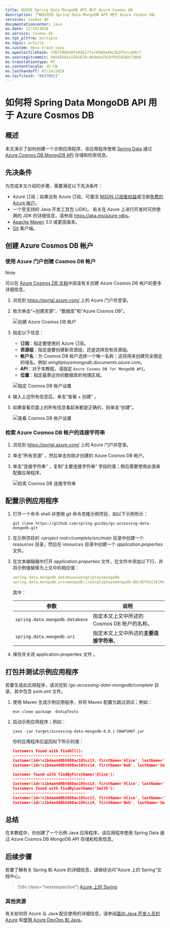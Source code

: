 ```yaml
---
title: 如何将 Spring Data MongoDB API 用于 Azure Cosmos DB
description: 了解如何将 Spring Data MongoDB API 用于 Azure Cosmos DB。
services: cosmos-db
documentationcenter: java
ms.date: 12/19/2018
ms.service: cosmos-db
ms.tgt_pltfrm: multiple
ms.topic: article
ms.custom: devx-track-java
ms.openlocfilehash: f3b7f08bd8fe0db177ac9989e49c5b3f5cca69c7
ms.sourcegitcommit: 44016b81a15b1625c464e6a7b2bfb55938df20b6
ms.translationtype: HT
ms.contentlocale: zh-CN
ms.lasthandoff: 07/14/2020
ms.locfileid: "86378811"
---
```

# <a name="how-to-use-spring-data-mongodb-api-with-azure-cosmos-db"></a>如何将 Spring Data MongoDB API 用于 Azure Cosmos DB

## <a name="overview"></a>概述

本文演示了如何创建一个示例应用程序，该应用程序使用 [Spring Data] 通过 [Azure Cosmos DB MongoDB API](/azure/cosmos-db/mongodb-introduction) 存储和检索信息。

## <a name="prerequisites"></a>先决条件

为完成本文介绍的步骤，需要满足以下先决条件：

* Azure 订阅；如果没有 Azure 订阅，可激活 [MSDN 订阅者权益]或注册[免费的 Azure 帐户]。
* 一个受支持的 Java 开发工具包 (JDK)。 有关在 Azure 上进行开发时可供使用的 JDK 的详细信息，请参阅 <https://aka.ms/azure-jdks>。
* [Apache Maven](http://maven.apache.org/) 3.0 或更高版本。
* [Git](https://git-scm.com/downloads) 客户端。

## <a name="create-an-azure-cosmos-db-account"></a>创建 Azure Cosmos DB 帐户

### <a name="create-a-cosmos-db-account-using-the-azure-portal"></a>使用 Azure 门户创建 Cosmos DB 帐户

> [!NOTE]
> 
> 可以在 [Azure Cosmos DB 文档](/azure/cosmos-db/)中阅读有关创建 Azure Cosmos DB 帐户的更多详细信息。

1. 浏览到 <https://portal.azure.com/> 上的 Azure 门户并登录。

1. 依次单击“+创建资源”、“数据库”和“Azure Cosmos DB”。   

   ![创建 Azure Cosmos DB 帐户][COSMOSDB01]

1. 指定以下信息：

   - **订阅**：指定要使用的 Azure 订阅。
   - **资源组**：指定是要创建新资源组，还是选择现有资源组。
   - **帐户名**：为 Cosmos DB 帐户选择一个唯一名称；这将用来创建完全限定的域名，例如 *wingtiptoysmongodb.documents.azure.com*。
   - **API**：对于本教程，请指定 `Azure Cosmos DB for MongoDB API`。
   - **位置**：指定最靠近你的数据库的地理区域。

   ![指定 Cosmos DB 帐户设置][COSMOSDB02]
   
1. 输入上述所有信息后，单击“查看 + 创建”  。

1. 如果查看页面上的所有信息看起来都是正确的，则单击“创建”。 

   ![查看 Cosmos DB 帐户设置][COSMOSDB03]

### <a name="retrieve-the-connection-string-for-your-azure-cosmos-db-account"></a>检索 Azure Cosmos DB 帐户的连接字符串

1. 浏览到 <https://portal.azure.com/> 上的 Azure 门户并登录。

1. 单击“所有资源”  ，然后单击你刚才创建的 Azure Cosmos DB 帐户。

1. 单击“连接字符串”  ，复制“主要连接字符串”  字段的值；稍后需要使用此值来配置应用程序。

   ![检索 Cosmos DB 连接字符串][COSMOSDB06]

## <a name="configure-the-sample-application"></a>配置示例应用程序

1. 打开一个命令 shell 并使用 git 命令克隆示例项目，如以下示例所示：

   ```shell
   git clone https://github.com/spring-guides/gs-accessing-data-mongodb.git
   ```

1. 在示例项目的 *&lt;project root&gt;/complete/src/main* 目录中创建一个 *resources* 目录，然后在 *resources* 目录中创建一个 *application.properties* 文件。

1. 在文本编辑器中打开 *application.properties* 文件，在文件中添加以下行，并将示例值替换为上文中的相应值：

   ```yaml
   spring.data.mongodb.database=wingtiptoysmongodb
   spring.data.mongodb.uri=mongodb://wingtiptoysmongodb:AbCdEfGhIjKlMnOpQrStUvWxYz==@wingtiptoysmongodb.documents.azure.com:10255/?ssl=true&replicaSet=globaldb
   ```
   其中：

   | 参数 | 说明 |
   |---|---|
   | `spring.data.mongodb.database` | 指定本文上文中所述的 Cosmos DB 帐户的名称。 |
   | `spring.data.mongodb.uri` | 指定本文上文中所述的**主要连接字符串**。 |

1. 保存并关闭 application.properties 文件  。

## <a name="package-and-test-the-sample-application"></a>打包并测试示例应用程序

若要生成此应用程序，请浏览到 */gs-accessing-data-mongodb/complete* 目录，其中包含 pom.xml 文件。

1. 使用 Maven 生成示例应用程序，并将 Maven 配置为跳过测试；例如：

   ```shell
   mvn clean package -DskipTests
   ```

1. 启动示例应用程序；例如：

   ```shell
   java -jar target/accessing-data-mongodb-0.0.1-SNAPSHOT.jar
   ```
    
   你的应用程序应返回如下所示的值：

   ```json
   Customers found with findAll():
   -------------------------------
   Customer[id=5c1b4ae4d0b5080ac105cc13, firstName='Alice', lastName='Smith']
   Customer[id=5c1b4ae4d0b5080ac105cc14, firstName='Bob', lastName='Smith']
   
   Customer found with findByFirstName('Alice'):
   --------------------------------
   Customer[id=5c1b4ae4d0b5080ac105cc13, firstName='Alice', lastName='Smith']
   Customers found with findByLastName('Smith'):
   --------------------------------
   Customer[id=5c1b4ae4d0b5080ac105cc13, firstName='Alice', lastName='Smith']
   Customer[id=5c1b4ae4d0b5080ac105cc14, firstName='Bob', lastName='Smith']
   ```

## <a name="summary"></a>总结

在本教程中，你创建了一个示例 Java 应用程序，该应用程序使用 Spring Data 通过 Azure Cosmos DB MongoDB API 存储和检索信息。

## <a name="next-steps"></a>后续步骤

若要了解有关 Spring 和 Azure 的详细信息，请继续访问“Azure 上的 Spring”文档中心。

> [!div class="nextstepaction"]
> [Azure 上的 Spring](/azure/developer/java/spring-framework)

### <a name="additional-resources"></a>其他资源

有关如何将 Azure 与 Java 配合使用的详细信息，请参阅[面向 Java 开发人员的 Azure] 和[使用 Azure DevOps 和 Java]。

<!-- URL List -->

[面向 Java 开发人员的 Azure]: /azure/developer/java/
[免费的 Azure 帐户]: https://azure.microsoft.com/pricing/free-trial/
[使用 Azure DevOps 和 Java]: /azure/devops/
[MSDN 订阅者权益]: https://azure.microsoft.com/pricing/member-offers/msdn-benefits-details/
[Spring Boot]: http://projects.spring.io/spring-boot/
[Spring Data]: https://spring.io/projects/spring-data
[Spring Initializr]: https://start.spring.io/
[Spring Framework]: https://spring.io/

<!-- IMG List -->

[COSMOSDB01]: media/configure-spring-data-mongodb-with-cosmos-db/create-cosmos-db-01.png
[COSMOSDB02]: media/configure-spring-data-mongodb-with-cosmos-db/create-cosmos-db-02.png
[COSMOSDB03]: media/configure-spring-data-mongodb-with-cosmos-db/create-cosmos-db-03.png
[COSMOSDB04]: media/configure-spring-data-mongodb-with-cosmos-db/create-cosmos-db-04.png
[COSMOSDB06]: media/configure-spring-data-mongodb-with-cosmos-db/create-cosmos-db-06.png
